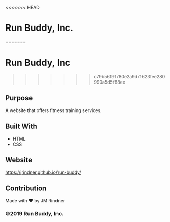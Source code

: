 <<<<<<< HEAD
# Run Buddy, Inc.
=======
# Run Buddy, Inc
>>>>>>> c79b56f91780e2a9d71623fee280990a5d5f88ee

## Purpose
A website that offers fitness training services. 

## Built With
* HTML
* CSS

## Website
https://jrindner.github.io/run-buddy/

## Contribution
Made with ❤️ by JM Rindner

### ©️2019 Run Buddy, Inc. 
